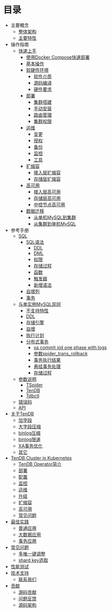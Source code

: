 # 目录
* 主要概念
	* [整体架构](architecture.md) 
	* [主要特性](key-features.md) 
* 操作指南
  * [快速上手]() 
	  * [使用Docker Compose快速部署]() 
	  * [基本操作]() 
	* [软硬件环境]() 
	  * [软件介质]() 
	  * [源码编译]() 
	  * [硬件要求](re-book/system.md) 
	* [部署]() 
	  * [集群搭建]() 
	  * [手动安装](re-book/manual-install.md) 
	  * [路由管理](re-book/route-manager.md) 
	  * [集群权限]() 
	* [运维](re-book/cluster-operator.md) 
	  * [变更](re-book/alter-operator.md) 
	  * [授权](re-book/grant-operator.md) 
	  * [备份](re-book/backup.md) 
	  * [监控]() 
	  * [工具]() 
	* [扩缩容](re-book/scale-up-down.md) 
	  * [接入层扩缩容](re-book/TSpider-scale.md) 
	  * [存储层扩缩容](re-book/TenDB-scale.md) 
	* [高可用](re-book/High-availability.md) 
	  * [接入层高可用](re-book/TSpider-failover.md) 
	  * [存储层高可用](re-book/TenDB-failover.md) 
	  * [中控节点高可用]() 
	* [数据迁移]() 
	  * [从单机MySQL到集群]() 
	  * [从集群到单机MySQL]() 
* 参考手册
	* [SQL]()
	  * [SQL语法](re-book/sql_grammar.md) 
	    * [DDL](re-book/ddl_syntax.md) 
	    * [DML](re-book/dml_syntax.md) 
	    * [权限](re-book/grant.md) 
	    * [存储过程](re-book/stored_procedure.md) 
	    * [函数](re-book/function.md) 
	    * [触发器](re-book/trigger.md) 
	    * [新增语法](re-book/new_grammar.md) 
	  * [自增列](re-book/auto_increase.md) 
	  * [事务](re-book/transaction.md) 
  * [与单实例MySQL异同](re-book/mysql-compatibility.md/#jump) 
	  * [不支持特性](re-book/mysql-compatibility.md/#jump1) 
	  * [DDL](re-book/mysql-compatibility.md/#jump21) 
	  * [存储引擎](re-book/mysql-compatibility.md/#jump22) 
    * [自增](re-book/mysql-compatibility.md/#jump23)  
    * [执行计划](re-book/mysql-compatibility.md#jump24)
    * [分布式事务](re-book/mysql-compatibility.md/#jump25)
	    * [xa commit xid one phase with logs](re-book/mysql-compatibility.md/#jump251) 
	    * [参数spider_trans_rollback](re-book/mysql-compatibility.md#jump252) 
	    * [事务执行结果](re-book/mysql-compatibility.md/#jump253) 
	    * [悬挂事务处理](re-book/mysql-compatibility.md/#jump254) 
	    * [存储过程](re-book/mysql-compatibility.md#jump26)
  * [参数说明](re-book/parameter.md)
  	  * [TSpider](re-book/tspider_parameter.md) 
	  * [TenDB](re-book/tendb_parameter.md) 
	  * [Tdbctl](re-book/tdbctl_parameter.md)
  * [错误码](re-book/errorno.md)
  * [API](re-book/api.md) 
* [关于TenDB]() 
	* [加字段]() 
	* [大字段压缩](tendb/blob_compress.md) 
	* [binlog压缩](tendb/binlog_compress.md) 
	* [binlog限速]() 
	* [XA事务优化]() 
	* [其它]() 
* [TenDB Cluster in Kubernetes]() 
	* [TenDB Operator简介]() 
	* [部署]() 
	* [配置]() 
	* [监控]() 
	* [运维]() 
	* [升级]() 
	* [扩缩容]() 
	* [高可用]() 
	* [常见问题]() 
* [最佳实践]() 
	* [普通应用]() 
	* [大数据应用]() 
	* [事务应用]() 
* [常见问题]() 
	* [多唯一键调整]() 
	* [shard key选取](com-problem/multi_unique_key_adjust.md) 
* [性能测试]() 
* [技术支持]() 
	* [联系我们]() 
* [贡献]() 
	* [源码贡献]() 
	* [问题反馈]() 
	* [源码架构]() 